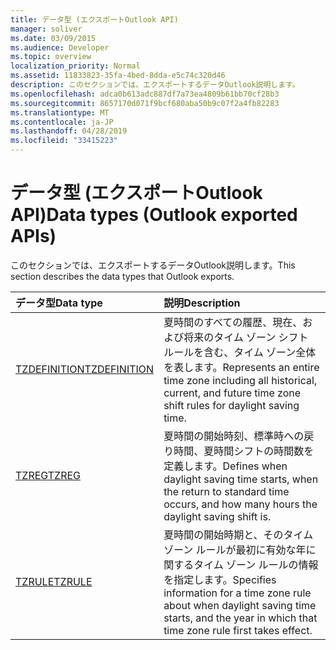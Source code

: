 ```yaml
---
title: データ型 (エクスポートOutlook API)
manager: soliver
ms.date: 03/09/2015
ms.audience: Developer
ms.topic: overview
localization_priority: Normal
ms.assetid: 11833823-35fa-4bed-8dda-e5c74c320d46
description: このセクションでは、エクスポートするデータOutlook説明します。
ms.openlocfilehash: adca0b613adc887df7a73ea4809b61bb70cf28b3
ms.sourcegitcommit: 8657170d071f9bcf680aba50b9c07f2a4fb82283
ms.translationtype: MT
ms.contentlocale: ja-JP
ms.lasthandoff: 04/28/2019
ms.locfileid: "33415223"
---
```

# <a name="data-types-outlook-exported-apis"></a><span data-ttu-id="da362-103">データ型 (エクスポートOutlook API)</span><span class="sxs-lookup"><span data-stu-id="da362-103">Data types (Outlook exported APIs)</span></span>

<span data-ttu-id="da362-104">このセクションでは、エクスポートするデータOutlook説明します。</span><span class="sxs-lookup"><span data-stu-id="da362-104">This section describes the data types that Outlook exports.</span></span>
  
|<span data-ttu-id="da362-105">**データ型**</span><span class="sxs-lookup"><span data-stu-id="da362-105">**Data type**</span></span>|<span data-ttu-id="da362-106">**説明**</span><span class="sxs-lookup"><span data-stu-id="da362-106">**Description**</span></span>|
|:-----|:-----|
|[<span data-ttu-id="da362-107">TZDEFINITION</span><span class="sxs-lookup"><span data-stu-id="da362-107">TZDEFINITION</span></span>](tzdefinition.md) <br/> |<span data-ttu-id="da362-108">夏時間のすべての履歴、現在、および将来のタイム ゾーン シフト ルールを含む、タイム ゾーン全体を表します。</span><span class="sxs-lookup"><span data-stu-id="da362-108">Represents an entire time zone including all historical, current, and future time zone shift rules for daylight saving time.</span></span>  <br/> |
|[<span data-ttu-id="da362-109">TZREG</span><span class="sxs-lookup"><span data-stu-id="da362-109">TZREG</span></span>](tzreg.md) <br/> |<span data-ttu-id="da362-110">夏時間の開始時刻、標準時への戻り時間、夏時間シフトの時間数を定義します。</span><span class="sxs-lookup"><span data-stu-id="da362-110">Defines when daylight saving time starts, when the return to standard time occurs, and how many hours the daylight saving shift is.</span></span>  <br/> |
|[<span data-ttu-id="da362-111">TZRULE</span><span class="sxs-lookup"><span data-stu-id="da362-111">TZRULE</span></span>](tzrule.md) <br/> |<span data-ttu-id="da362-112">夏時間の開始時期と、そのタイム ゾーン ルールが最初に有効な年に関するタイム ゾーン ルールの情報を指定します。</span><span class="sxs-lookup"><span data-stu-id="da362-112">Specifies information for a time zone rule about when daylight saving time starts, and the year in which that time zone rule first takes effect.</span></span>  <br/> |
   


